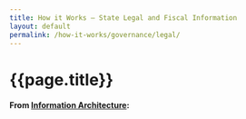 ```yaml
---
title: How it Works – State Legal and Fiscal Information
layout: default
permalink: /how-it-works/governance/legal/
---
```


<div class="container-outer container-padded">

  <h1>{{page.title}}</h1>
  <h4>From <a href="https://github.com/18F/doi-extractives-data/wiki/Information-Architecture">Information Architecture</a>:</h4>


</div>

